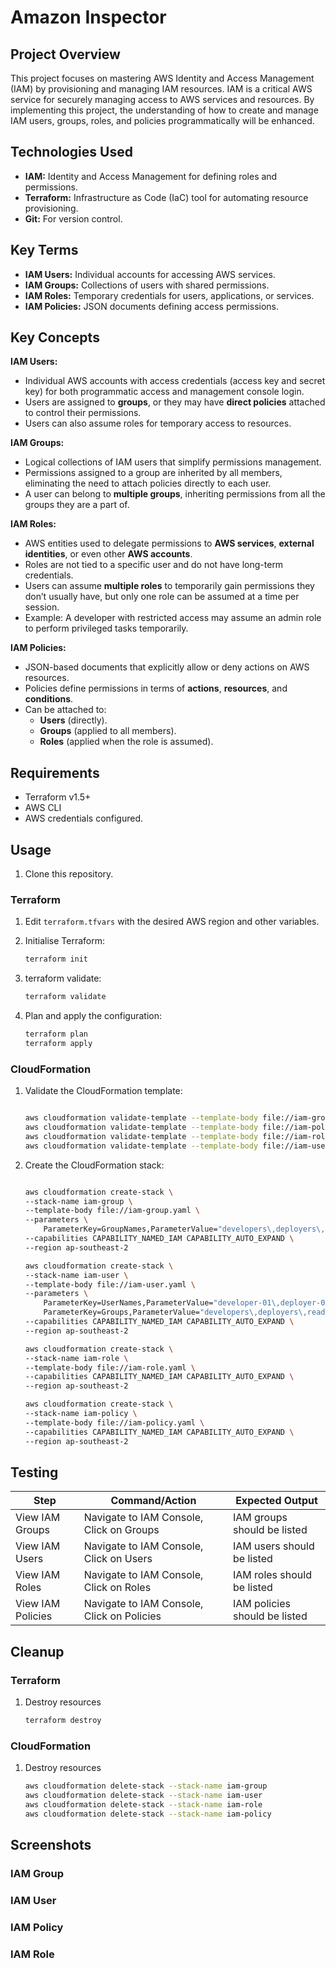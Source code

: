 # Amazon Inspector

## Project Overview

This project focuses on mastering AWS Identity and Access Management (IAM) by provisioning and managing IAM resources. IAM is a critical AWS service for securely managing access to AWS services and resources. By implementing this project, the understanding of how to create and manage IAM users, groups, roles, and policies programmatically will be enhanced.

## Technologies Used

- **IAM:** Identity and Access Management for defining roles and permissions.
- **Terraform:** Infrastructure as Code (IaC) tool for automating resource provisioning.
- **Git:** For version control.

## Key Terms

- **IAM Users:** Individual accounts for accessing AWS services.
- **IAM Groups:** Collections of users with shared permissions.
- **IAM Roles:** Temporary credentials for users, applications, or services.
- **IAM Policies:** JSON documents defining access permissions.

## Key Concepts

**IAM Users:**

- Individual AWS accounts with access credentials (access key and secret key) for both programmatic access and management console login.
- Users are assigned to **groups**, or they may have **direct policies** attached to control their permissions.
- Users can also assume roles for temporary access to resources.

**IAM Groups:**

- Logical collections of IAM users that simplify permissions management.
- Permissions assigned to a group are inherited by all members, eliminating the need to attach policies directly to each user.
- A user can belong to **multiple groups**, inheriting permissions from all the groups they are a part of.

**IAM Roles:**

- AWS entities used to delegate permissions to **AWS services**, **external identities**, or even other **AWS accounts**.
- Roles are not tied to a specific user and do not have long-term credentials.
- Users can assume **multiple roles** to temporarily gain permissions they don’t usually have, but only one role can be assumed at a time per session.
- Example: A developer with restricted access may assume an admin role to perform privileged tasks temporarily.

**IAM Policies:**

- JSON-based documents that explicitly allow or deny actions on AWS resources.
- Policies define permissions in terms of **actions**, **resources**, and **conditions**.
- Can be attached to:
  - **Users** (directly).
  - **Groups** (applied to all members).
  - **Roles** (applied when the role is assumed).

## Requirements

- Terraform v1.5+
- AWS CLI
- AWS credentials configured.

## Usage

1. Clone this repository.

### Terraform

1. Edit `terraform.tfvars` with the desired AWS region and other variables.
2. Initialise Terraform:

   ```bash
   terraform init
3. terraform validate:

    ```bash
    terraform validate
    ```

4. Plan and apply the configuration:

    ```bash
    terraform plan
    terraform apply
    ```

### CloudFormation

1. Validate the CloudFormation template:

    ```bash
    
    aws cloudformation validate-template --template-body file://iam-group.yaml
    aws cloudformation validate-template --template-body file://iam-policy.yaml
    aws cloudformation validate-template --template-body file://iam-role.yaml
    aws cloudformation validate-template --template-body file://iam-user.yaml

    ```

2. Create the CloudFormation stack:

    ```bash
    
    aws cloudformation create-stack \
    --stack-name iam-group \
    --template-body file://iam-group.yaml \
    --parameters \
        ParameterKey=GroupNames,ParameterValue="developers\,deployers\,readers" \
    --capabilities CAPABILITY_NAMED_IAM CAPABILITY_AUTO_EXPAND \
    --region ap-southeast-2

    aws cloudformation create-stack \
    --stack-name iam-user \
    --template-body file://iam-user.yaml \
    --parameters \
        ParameterKey=UserNames,ParameterValue="developer-01\,deployer-01\,reader-01" \
        ParameterKey=Groups,ParameterValue="developers\,deployers\,readers" \
    --capabilities CAPABILITY_NAMED_IAM CAPABILITY_AUTO_EXPAND \
    --region ap-southeast-2

    aws cloudformation create-stack \
    --stack-name iam-role \
    --template-body file://iam-role.yaml \
    --capabilities CAPABILITY_NAMED_IAM CAPABILITY_AUTO_EXPAND \
    --region ap-southeast-2

    aws cloudformation create-stack \
    --stack-name iam-policy \
    --template-body file://iam-policy.yaml \
    --capabilities CAPABILITY_NAMED_IAM CAPABILITY_AUTO_EXPAND \
    --region ap-southeast-2

    ```

## Testing

| Step          | Command/Action | Expected Output  |
| ------------- | -------------- | -----------------|
| View IAM Groups | Navigate to IAM Console, Click on Groups | IAM groups should be listed |
| View IAM Users | Navigate to IAM Console, Click on Users | IAM users should be listed |
| View IAM Roles | Navigate to IAM Console, Click on Roles | IAM roles should be listed |
| View IAM Policies | Navigate to IAM Console, Click on Policies | IAM policies should be listed |

## Cleanup

### Terraform

1. Destroy resources

    ```bash
    terraform destroy
    ```

### CloudFormation

1. Destroy resources

    ```bash
    aws cloudformation delete-stack --stack-name iam-group
    aws cloudformation delete-stack --stack-name iam-user
    aws cloudformation delete-stack --stack-name iam-role
    aws cloudformation delete-stack --stack-name iam-policy
    ```

## Screenshots

### IAM Group


### IAM User


### IAM Policy


### IAM Role

